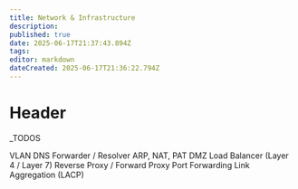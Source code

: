 ```yaml
---
title: Network & Infrastructure
description: 
published: true
date: 2025-06-17T21:37:43.894Z
tags: 
editor: markdown
dateCreated: 2025-06-17T21:36:22.794Z
---
```


# Header

_TODOS

VLAN
DNS Forwarder / Resolver
ARP, NAT, PAT
DMZ
Load Balancer (Layer 4 / Layer 7)
Reverse Proxy / Forward Proxy
Port Forwarding
Link Aggregation (LACP)